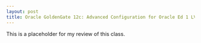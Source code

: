 ```yaml
---
layout: post
title: Oracle GoldenGate 12c: Advanced Configuration for Oracle Ed 1 LVC
---
```


This is a placeholder for my review of this class.
